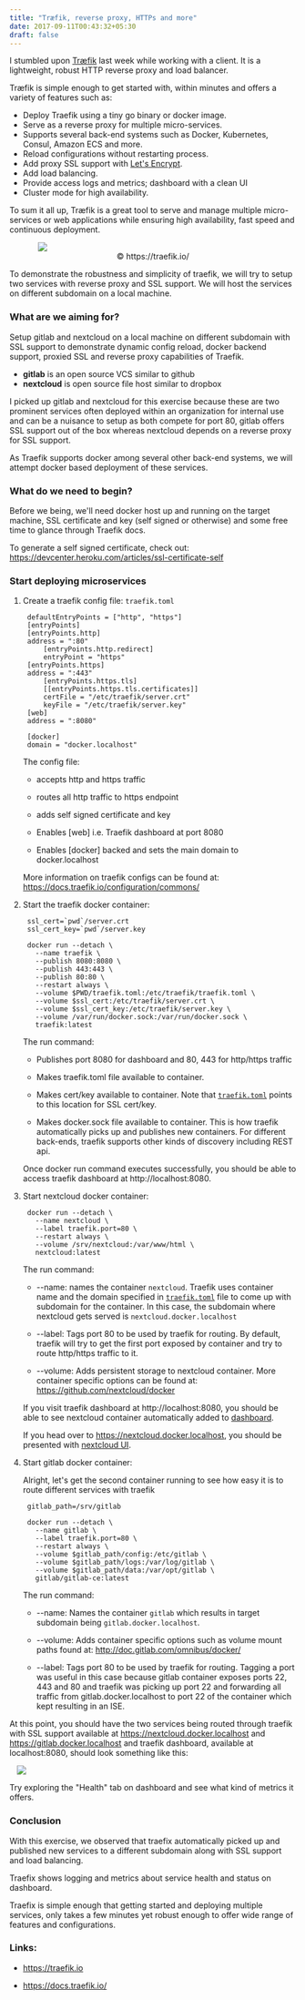 ```yaml
---
title: "Træfik, reverse proxy, HTTPs and more"
date: 2017-09-11T00:43:32+05:30
draft: false
---
```


I stumbled upon [Træfik](https://traefik.io/) last week while working with a client. It is a lightweight, robust HTTP reverse proxy and load balancer. 

Træfik is simple enough to get started with, within minutes and offers a variety of features such as:

* Deploy Traefik using a tiny go binary or docker image.
* Serve as a reverse proxy for multiple micro-services.
* Supports several back-end systems such as Docker, Kubernetes, Consul, Amazon ECS and more.
* Reload configurations without restarting process.
* Add proxy SSL support with [Let's Encrypt](https://letsencrypt.org/).
* Add load balancing.
* Provide access logs and metrics; dashboard with a clean UI
* Cluster mode for high availability.

To sum it all up, Træfik is a great tool to serve and manage multiple micro-services or web applications while ensuring high availability, fast speed and continuous deployment.

<img src="/img/09/traefik_architecture.png" style="max-width: 80%; display: block; margin: auto;" >
<center>&copy; https://traefik.io/</center>

To demonstrate the robustness and simplicity of traefik, we will try to setup two services with reverse proxy and SSL support. We will host the services on different subdomain on a local machine.

### What are we aiming for?

Setup gitlab and nextcloud on a local machine on different subdomain with SSL support to demonstrate dynamic config reload, docker backend support, proxied SSL and reverse proxy capabilities of Traefik. 

* **gitlab** is an open source VCS similar to github
* **nextcloud** is open source file host similar to dropbox

I picked up gitlab and nextcloud for this exercise because these are two prominent services often deployed within an organization for internal use and can be a nuisance to setup as both compete for port 80, gitlab offers SSL support out of the box whereas nextcloud depends on a reverse proxy for SSL support.

As Traefik supports docker among several other back-end systems, we will attempt docker based deployment of these services.

### What do we need to begin?

Before we being, we'll need docker host up and running on the target machine, SSL certificate and key (self signed or otherwise) and some free time to glance through Traefik docs. 

To generate a self signed certificate, check out: https://devcenter.heroku.com/articles/ssl-certificate-self


### Start deploying microservices

1. Create a traefik config file: <span id="toml">`traefik.toml` </span>

        defaultEntryPoints = ["http", "https"]
        [entryPoints]
        [entryPoints.http]
        address = ":80"
            [entryPoints.http.redirect]
            entryPoint = "https"
        [entryPoints.https]
        address = ":443"
            [entryPoints.https.tls]
            [[entryPoints.https.tls.certificates]]
            certFile = "/etc/traefik/server.crt"
            keyFile = "/etc/traefik/server.key"
        [web]
        address = ":8080"

        [docker]
        domain = "docker.localhost"

    The config file:

    * accepts http and https traffic

    * routes all http traffic to https endpoint
    
    * adds self signed certificate and key

    * Enables [web] i.e. Traefik dashboard at port 8080

    * Enables [docker] backed and sets the main domain to docker.localhost

    More information on traefik configs can be found at: https://docs.traefik.io/configuration/commons/

2. Start the traefik docker container:

        ssl_cert=`pwd`/server.crt
        ssl_cert_key=`pwd`/server.key

        docker run --detach \
          --name traefik \
          --publish 8080:8080 \
          --publish 443:443 \
          --publish 80:80 \
          --restart always \
          --volume $PWD/traefik.toml:/etc/traefik/traefik.toml \
          --volume $ssl_cert:/etc/traefik/server.crt \
          --volume $ssl_cert_key:/etc/traefik/server.key \
          --volume /var/run/docker.sock:/var/run/docker.sock \
          traefik:latest

    The run command:

    * Publishes port 8080 for dashboard and 80, 443 for http/https traffic

    * Makes traefik.toml file available to container.

    * Makes cert/key available to container. Note that [`traefik.toml`](#toml) points to this location for SSL cert/key.

    * Makes docker.sock file available to container. This is how traefik automatically picks up and publishes new containers. For different back-ends, traefik supports other kinds of discovery including REST api.

    Once docker run command executes successfully, you should be able to access traefik dashboard at http://localhost:8080.

3. Start nextcloud docker container:

        docker run --detach \
          --name nextcloud \
          --label traefik.port=80 \
          --restart always \
          --volume /srv/nextcloud:/var/www/html \
          nextcloud:latest
    
    The run command:

    * --name: names the container `nextcloud`. Traefik uses container name and the domain specified in [`traefik.toml`](#toml) file to come up with subdomain for the container. In this case, the subdomain where nextcloud gets served is `nextcloud.docker.localhost`

    * --label: Tags port 80 to be used by traefik for routing. By default, traefik will try to get the first port exposed by container and try to route http/https traffic to it.

    * --volume: Adds persistent storage to nextcloud container. More container specific options can be found at: https://github.com/nextcloud/docker

    If you visit traefik dashboard at http://localhost:8080, you should be able to see nextcloud container automatically added to <a href="/img/09/traefik_dashboard_nextcloud.png" target="_blank">dashboard</a>.
    
    If you head over to https://nextcloud.docker.localhost, you should be presented with <a href="/img/09/nextcloud_init.png" target="_blank">nextcloud UI</a>.

4. Start gitlab docker container:

    Alright, let's get the second container running to see how easy it is to route different services with traefik

        gitlab_path=/srv/gitlab

        docker run --detach \
          --name gitlab \
          --label traefik.port=80 \
          --restart always \
          --volume $gitlab_path/config:/etc/gitlab \
          --volume $gitlab_path/logs:/var/log/gitlab \
          --volume $gitlab_path/data:/var/opt/gitlab \
          gitlab/gitlab-ce:latest    


    The run command:

    * --name: Names the container `gitlab` which results in target subdomain being `gitlab.docker.localhost`.

    * --volume: Adds container specific options such as volume mount paths found at: http://doc.gitlab.com/omnibus/docker/

    * --label: Tags port 80 to be used by traefik for routing. Tagging a port was useful in this case because gitlab container exposes ports 22, 443 and 80 and traefik was picking up port 22 and forwarding all traffic from gitlab.docker.localhost to port 22 of the container which kept resulting in an ISE.

At this point, you should have the two services being routed through traefik with SSL support available at https://nextcloud.docker.localhost and https://gitlab.docker.localhost and traefik dashboard, available at localhost:8080, should look something like this:

<a href="/img/09/traefix_dashboard.png" target="_blank"><img src="/img/09/traefix_dashboard.png" style="max-width: 95%; display: block; margin: auto;" ></a>

Try exploring the "Health" tab on dashboard and see what kind of metrics it offers.

### Conclusion

With this exercise, we observed that traefix automatically picked up and published new services to a different subdomain along with SSL support and load balancing. 

Traefix shows logging and metrics about service health and status on dashboard.

Traefix is simple enough that getting started and deploying multiple services, only takes a few minutes yet robust enough to offer wide range of features and configurations. 

### Links:

* https://traefik.io

* https://docs.traefik.io/